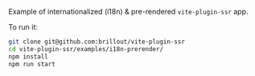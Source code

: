 Example of internationalized (i18n) & pre-rendered `vite-plugin-ssr` app.

To run it:

```bash
git clone git@github.com:brillout/vite-plugin-ssr
cd vite-plugin-ssr/examples/i18n-prerender/
npm install
npm run start
```
